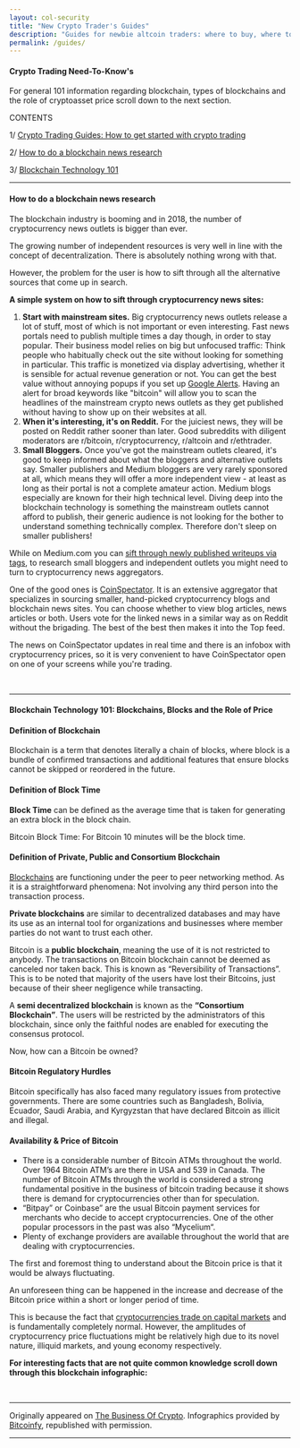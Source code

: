 ```yaml
---
layout: col-security
title: "New Crypto Trader's Guides"
description: "Guides for newbie altcoin traders: where to buy, where to trade, links to longer reads."
permalink: /guides/
---
```


<h4>Crypto Trading Need-To-Know's</h4>

<p>For general 101 information regarding blockchain, types of blockchains and the role of cryptoasset price scroll down to the next section.</p>

CONTENTS

1/ [Crypto Trading Guides: How to get started with crypto trading](#guides)

2/ [How to do a blockchain news research](#blockchain-news-research)

3/ [Blockchain Technology 101](#blockchain-tech-101)

<hr>

<h4 id="blockchain-news-research">How to do a blockchain news research</h4>

The blockchain industry is booming and in 2018, the number of cryptocurrency news outlets is bigger than ever.

The growing number of independent resources is very well in line with the concept of decentralization. There is absolutely nothing wrong with that.

However, the problem for the user is how to sift through all the alternative sources that come up in search.

**A simple system on how to sift through cryptocurrency news sites:**

1. **Start with mainstream sites.** Big cryptocurrency news outlets release a lot of stuff, most of which is not important or even interesting. Fast news portals need to publish multiple times a day though, in order to stay popular. Their business model relies on big but unfocused traffic: Think people who habitually check out the site without looking for something in particular. This traffic is monetized via display advertising, whether it is sensible for actual revenue generation or not. You can get the best value without annoying popups if you set up [Google Alerts](https://www.google.com/alerts). Having an alert for broad keywords like "bitcoin" will allow you to scan the headlines of the mainstream crypto news outlets as they get published without having to show up on their websites at all.
2. **When it's interesting, it's on Reddit.** For the juiciest news, they will be posted on Reddit rather sooner than later. Good subreddits with diligent moderators are r/bitcoin, r/cryptocurrency, r/altcoin and r/ethtrader.
3. **Small Bloggers.** Once you've got the mainstream outlets cleared, it's good to keep informed about what the bloggers and alternative outlets say. Smaller publishers and Medium bloggers are very rarely sponsored at all, which means they will offer a more independent view - at least as long as their portal is not a complete amateur action. Medium blogs especially are known for their high technical level. Diving deep into the blockchain technology is something the mainstream outlets cannot afford to publish, their generic audience is not looking for the bother to understand something technically complex. Therefore don't sleep on smaller publishers!  

While on Medium.com you can [sift through newly published writeups via tags](https://medium.com/tag/bitcoin), to research small bloggers and independent outlets you might need to turn to cryptocurrency news aggregators.

One of the good ones is [CoinSpectator](https://coinspectator.com). It is an extensive aggregator that specializes in sourcing smaller, hand-picked cryptocurrency blogs and blockchain news sites. You can choose whether to view blog articles, news articles or both. Users vote for the linked news in a similar way as on Reddit without the brigading. The best of the best then makes it into the Top feed.

The news on CoinSpectator updates in real time and there is an infobox with cryptocurrency prices, so it is very convenient to have CoinSpectator open on one of your screens while you're trading.


<br>

<hr>

<h4 id="blockchain-tech-101">Blockchain Technology 101: Blockchains, Blocks and the Role of Price</h4>

#### Definition of Blockchain

Blockchain is a term that denotes literally a chain of blocks, where block is a bundle of confirmed transactions and additional features that ensure blocks cannot be skipped or reordered in the future.

#### Definition of Block Time

**Block Time** can be defined as the average time that is taken for generating an extra block in the block chain.

Bitcoin Block Time: For Bitcoin 10 minutes will be the block time.

#### Definition of Private, Public and Consortium Blockchain

[Blockchains](https://bitcoinfy.net/bitcoin-and-blockchain-technology/) are functioning under the peer to peer networking method. As it is a straightforward phenomena: Not involving any third person into the transaction process.

**Private blockchains** are similar to decentralized databases and may have its use as an internal tool for organizations and businesses where member parties do not want to trust each other.

Bitcoin is a **public blockchain**, meaning the use of it is not restricted to anybody. The transactions on Bitcoin blockchain cannot be deemed as canceled nor taken back. This is known as “Reversibility of Transactions”. This is to be noted that majority of the users have lost their Bitcoins, just because of their sheer negligence while transacting.

A **semi decentralized blockchain** is known as the **“Consortium Blockchain”**. The users will be restricted by the administrators of this blockchain, since only the faithful nodes are enabled for executing the consensus protocol.  

Now, how can a Bitcoin be owned?

#### Bitcoin Regulatory Hurdles

Bitcoin specifically has also faced many regulatory issues from protective governments. There are some countries such as Bangladesh, Bolivia, Ecuador, Saudi Arabia, and Kyrgyzstan that have declared Bitcoin as illicit and illegal.

#### Availability & Price of Bitcoin

* There is a considerable number of Bitcoin ATMs throughout the world. Over 1964  Bitcoin ATM’s are there in USA and 539 in Canada. The number of Bitcoin ATMs through the world is considered a strong fundamental positive in the business of bitcoin trading because it shows there is demand for cryptocurrencies other than for speculation.
* “Bitpay” or Coinbase” are the usual Bitcoin payment services for merchants who decide to accept cryptocurrencies. One of the other popular processors in the past was also “Mycelium“.
* Plenty of exchange providers are available throughout the world that are dealing with cryptocurrencies.

The first and foremost thing to understand about the Bitcoin price is that it would be always fluctuating.

An unforeseen thing can be happened in the increase and decrease of the Bitcoin price within a short or longer period of time.

This is because the fact that [cryptocurrencies trade on capital markets](https://www.altcointrading.net/) and is fundamentally completely normal. However, the amplitudes of cryptocurrency price fluctuations might be relatively high due to its novel nature, illiquid markets, and young economy respectively.

**For interesting facts that are not quite common knowledge scroll down through this blockchain infographic:**

<figure>
<amp-img itemprop="image" src="/uploads/infographics/blockchain-technology-101-infographics.jpg" alt="blockchain technology 101 infographic" title="blockchain technology 101 infographic" layout="responsive" width="700px" height="15426px"></amp-img></figure>

<br>

<hr>
<p>Originally appeared on <a href="https://www.thebusinessofcrypto.com/articles/blockchain-tech-101/">The Business Of Crypto</a>. Infographics provided by <a href="https://bitcoinfy.net/bitcoin-and-blockchain-technology/">Bitcoinfy</a>, republished with permission.</p>
<hr>

